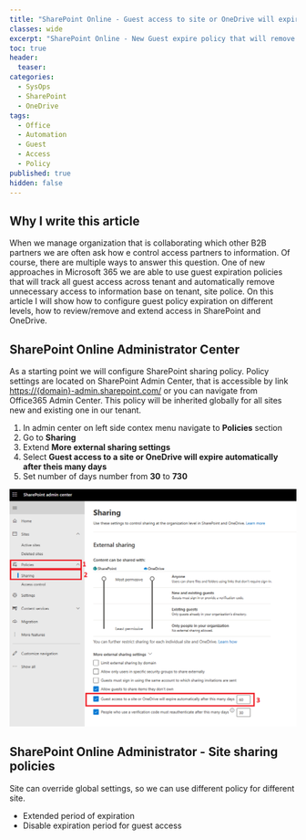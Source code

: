 ```yaml
---
title: "SharePoint Online - Guest access to site or OneDrive will expire automatically after period of time."
classes: wide
excerpt: "SharePoint Online - New Guest expire policy that will remove access for guest account after period of time form SharePoint Site and OneDrive."
toc: true
header:
  teaser: 
categories:
  - SysOps
  - SharePoint
  - OneDrive
tags:
  - Office
  - Automation
  - Guest
  - Access
  - Policy
published: true
hidden: false
---
```



## Why I write this article

When we manage organization that is collaborating which other B2B partners we are often ask how e control access partners to information. Of course, there are multiple ways to answer this question. 
One of new approaches in Microsoft 365 we are able to use guest expiration policies that will track all guest access across tenant and automatically remove unnecessary access to information base on tenant, site police. 
On this article I will show how to configure guest policy expiration on different levels, how to review/remove and extend access in SharePoint and OneDrive.

## SharePoint Online Administrator Center

As a starting point we will configure SharePoint sharing policy. Policy settings are located on SharePoint Admin Center, that is accessible by link [https://{domain}-admin.sharepoint.com/](https://{domain}-admin.sharepoint.com/) or you can navigate from Office365 Admin Center. 
This policy will be inherited globally for all sites new and existing one in our tenant.

1. In admin center on left side contex menu navigate to **Policies** section
2. Go to **Sharing**
3. Extend **More external sharing settings**  
4. Select **Guest access to a site or OneDrive will expire automatically after theis many days** 
5. Set number of days number from **30** to **730**

![](/assets/images/M365-Guest-Policy/M365-Guest-SPO-admin.png)

## SharePoint Online Administrator - Site sharing policies

Site can override global settings, so we can use different policy for different site.
-	Extended period of expiration 
-	Disable expiration period for guest access  





























<!-- https://support.microsoft.com/en-us/office/manage-guest-expiration-for-a-site-25bee24f-42ad-4ee8-8402-4186eed74dea?ui=en-us&rs=en-us&ad=us -->
